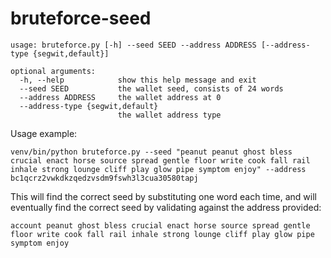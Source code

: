 # bruteforce-seed

    usage: bruteforce.py [-h] --seed SEED --address ADDRESS [--address-type {segwit,default}]
    
    optional arguments:
      -h, --help            show this help message and exit
      --seed SEED           the wallet seed, consists of 24 words
      --address ADDRESS     the wallet address at 0
      --address-type {segwit,default}
                            the wallet address type

Usage example:

    venv/bin/python bruteforce.py --seed "peanut peanut ghost bless crucial enact horse source spread gentle floor write cook fall rail inhale strong lounge cliff play glow pipe symptom enjoy" --address bc1qcrz2vwkdkzqedzvsdm9fswh3l3cua30580tapj

This will find the correct seed by substituting one word each time, and will eventually find the correct seed by validating against the address provided:

    account peanut ghost bless crucial enact horse source spread gentle floor write cook fall rail inhale strong lounge cliff play glow pipe symptom enjoy
